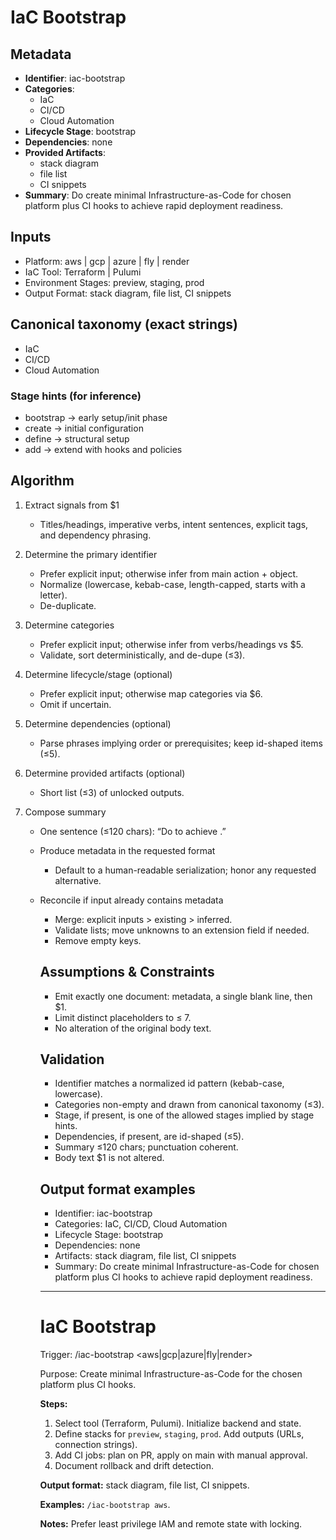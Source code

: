 # IaC Bootstrap

## Metadata

- **Identifier**: iac-bootstrap
- **Categories**:
  - IaC
  - CI/CD
  - Cloud Automation
- **Lifecycle Stage**: bootstrap
- **Dependencies**: none
- **Provided Artifacts**:
  - stack diagram
  - file list
  - CI snippets
- **Summary**: Do create minimal Infrastructure-as-Code for chosen platform plus CI hooks to achieve rapid deployment readiness.

## Inputs

- Platform: aws | gcp | azure | fly | render
- IaC Tool: Terraform | Pulumi
- Environment Stages: preview, staging, prod
- Output Format: stack diagram, file list, CI snippets

## Canonical taxonomy (exact strings)

- IaC
- CI/CD
- Cloud Automation

### Stage hints (for inference)

- bootstrap → early setup/init phase
- create → initial configuration
- define → structural setup
- add → extend with hooks and policies

## Algorithm

1. Extract signals from $1
   - Titles/headings, imperative verbs, intent sentences, explicit tags, and dependency phrasing.

2. Determine the primary identifier
   - Prefer explicit input; otherwise infer from main action + object.
   - Normalize (lowercase, kebab-case, length-capped, starts with a letter).
   - De-duplicate.

3. Determine categories
   - Prefer explicit input; otherwise infer from verbs/headings vs $5.
   - Validate, sort deterministically, and de-dupe (≤3).

4. Determine lifecycle/stage (optional)
   - Prefer explicit input; otherwise map categories via $6.
   - Omit if uncertain.

5. Determine dependencies (optional)
   - Parse phrases implying order or prerequisites; keep id-shaped items (≤5).

6. Determine provided artifacts (optional)
   - Short list (≤3) of unlocked outputs.

7. Compose summary
   - One sentence (≤120 chars): “Do <verb> <object> to achieve <outcome>.”

8. Produce metadata in the requested format
   - Default to a human-readable serialization; honor any requested alternative.

9. Reconcile if input already contains metadata
   - Merge: explicit inputs > existing > inferred.
   - Validate lists; move unknowns to an extension field if needed.
   - Remove empty keys.

## Assumptions & Constraints

- Emit exactly one document: metadata, a single blank line, then $1.
- Limit distinct placeholders to ≤ 7.
- No alteration of the original body text.

## Validation

- Identifier matches a normalized id pattern (kebab-case, lowercase).
- Categories non-empty and drawn from canonical taxonomy (≤3).
- Stage, if present, is one of the allowed stages implied by stage hints.
- Dependencies, if present, are id-shaped (≤5).
- Summary ≤120 chars; punctuation coherent.
- Body text $1 is not altered.

## Output format examples

- Identifier: iac-bootstrap
- Categories: IaC, CI/CD, Cloud Automation
- Lifecycle Stage: bootstrap
- Dependencies: none
- Artifacts: stack diagram, file list, CI snippets
- Summary: Do create minimal Infrastructure-as-Code for chosen platform plus CI hooks to achieve rapid deployment readiness.

---

# IaC Bootstrap

Trigger: /iac-bootstrap <aws|gcp|azure|fly|render>

Purpose: Create minimal Infrastructure-as-Code for the chosen platform plus CI hooks.

**Steps:**

1. Select tool (Terraform, Pulumi). Initialize backend and state.
2. Define stacks for `preview`, `staging`, `prod`. Add outputs (URLs, connection strings).
3. Add CI jobs: plan on PR, apply on main with manual approval.
4. Document rollback and drift detection.

**Output format:** stack diagram, file list, CI snippets.

**Examples:** `/iac-bootstrap aws`.

**Notes:** Prefer least privilege IAM and remote state with locking.
